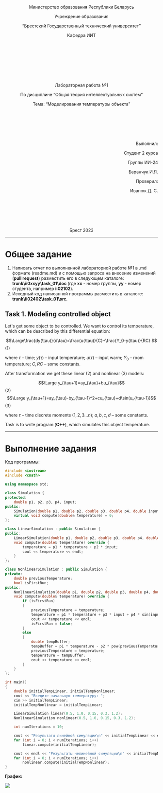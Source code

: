 <p align="center"> Министерство образования Республики Беларусь</p>
<p align="center">Учреждение образования</p>
<p align="center">“Брестский Государственный технический университет”</p>
<p align="center">Кафедра ИИТ</p>
<br><br><br><br><br><br><br>
<p align="center">Лабораторная работа №1</p>
<p align="center">По дисциплине “Общая теория интеллектуальных систем”</p>
<p align="center">Тема: “Моделирования температуры объекта”</p>
<br><br><br><br><br>
<p align="right">Выполнил:</p>
<p align="right">Студент 2 курса</p>
<p align="right">Группы ИИ-24</p>
<p align="right">Баранчук И.Я.</p>
<p align="right">Проверил:</p>
<p align="right">Иванюк Д. С.</p>
<br><br><br><br><br>
<p align="center">Брест 2023</p>

---

# Общее задание #
1. Написать отчет по выполненной лабораторной работе №1 в .md формате (readme.md) и с помощью запроса на внесение изменений (**pull request**) разместить его в следующем каталоге: **trunk\ii0xxyy\task_01\doc** (где **xx** - номер группы, **yy** - номер студента, например **ii02102**).
2. Исходный код написанной программы разместить в каталоге: **trunk\ii02402\task_01\src**.

## Task 1. Modeling controlled object ##
Let's get some object to be controlled. We want to control its temperature, which can be described by this differential equation:

$$\Large\frac{dy(\tau)}{d\tau}=\frac{u(\tau)}{C}+\frac{Y_0-y(\tau)}{RC} $$ (1)

where $\tau$ – time; $y(\tau)$ – input temperature; $u(\tau)$ – input warm; $Y_0$ – room temperature; $C,RC$ – some constants.

After transformation we get these linear (2) and nonlinear (3) models:

$$\Large y_{\tau+1}=ay_{\tau}+bu_{\tau}$$ (2)
$$\Large y_{\tau+1}=ay_{\tau}-by_{\tau-1}^2+cu_{\tau}+d\sin(u_{\tau-1})$$ (3)

where $\tau$ – time discrete moments ($1,2,3{\dots}n$); $a,b,c,d$ – some constants.

Task is to write program (**C++**), which simulates this object temperature.

---

# Выполнение задания #

Код программы:
```C++
#include <iostream>
#include <cmath>

using namespace std;

class Simulation {
protected:
    double p1, p2, p3, p4, input;
public:
    Simulation(double p1, double p2, double p3, double p4, double input) : p1(p1), p2(p2), p3(p3), p4(p4), input(input) {}
    virtual void compute(double& temperature) = 0;
};

class LinearSimulation : public Simulation {
public:
    LinearSimulation(double p1, double p2, double p3, double p4, double input) : Simulation(p1, p2, p3, p4, input) {}
    void compute(double& temperature) override {
        temperature = p1 * temperature + p2 * input;
        cout << temperature << endl;
    }
};

class NonlinearSimulation : public Simulation {
private:
    double previousTemperature;
    bool isFirstRun;
public:
    NonlinearSimulation(double p1, double p2, double p3, double p4, double input) : Simulation(p1, p2, p3, p4, input), isFirstRun(true) {}
    void compute(double& temperature) override {
        if (isFirstRun)
        {
            previousTemperature = temperature;
            temperature = p1 * temperature + p3 * input + p4 * sin(input);
            cout << temperature << endl;
            isFirstRun = false;
        }
        else
        {
            double tempBuffer;
            tempBuffer = p1 * temperature - p2 * pow(previousTemperature, 2) + p3 * input + p4 * sin(input);
            previousTemperature = temperature;
            temperature = tempBuffer;
            cout << temperature << endl;
        }
    }
};

int main()
{
    double initialTempLinear, initialTempNonlinear;
    cout << "Введите начальную температуру: ";
    cin >> initialTempLinear;
    initialTempNonlinear = initialTempLinear;

    LinearSimulation linear(0.5, 1.0, 0.15, 0.3, 1.2);
    NonlinearSimulation nonlinear(0.5, 1.0, 0.15, 0.3, 1.2);

    int numIterations = 10;

    cout << "Результаты линейной симуляции\n" << initialTempLinear << endl;
    for (int i = 0; i < numIterations; i++)
        linear.compute(initialTempLinear);

    cout << endl << "Результаты нелинейной симуляции\n" << initialTempNonlinear << endl;
    for (int i = 0; i < numIterations; i++)
        nonlinear.compute(initialTempNonlinear);
}

```     
**График:**

![](graphics.jpg)
